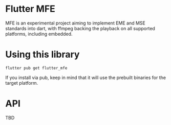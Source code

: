 # Flutter MFE

MFE is an experimental project aiming to implement EME and MSE standards into dart, with ffmpeg backing the playback on all supported platforms, including embedded.

# Using this library

```
flutter pub get flutter_mfe
```

If you install via pub, keep in mind that it will use the prebuilt binaries for the target platform.

# API

TBD
